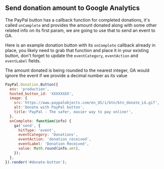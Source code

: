 ## Send donation amount to Google Analytics

The PayPal button has a callback function for completed donations, it's called `onComplete` and provides the amount donated along with some other related info on its first param, we are going to use that to send an event to GA.

Here is an example donation button with its `onComplete` callback already in place, you likely need to grab that function and place it in your existing button, don't forget to update the `eventCategory`, `eventAction` and `eventLabel` fields.

The amount donated is being rounded to the nearest integer, GA would ignore the event if we provide a decimal number as its value


```js
PayPal.Donation.Button({
  env: 'production',
  hosted_button_id: 'XXXXXXXX',
  image: {
    src:'https://www.paypalobjects.com/en_US/i/btn/btn_donate_LG.gif',
    alt:'Donate with PayPal button',
    title:'PayPal - The safer, easier way to pay online!',
  },
  onComplete: function(info) {
    ga('send', {
      hitType: 'event',
      eventCategory: 'Donations',
      eventAction: 'donation_received',
      eventLabel: 'Donation Received',
      value: Math.round(info.amt),
    });
  },
}).render('#donate-button');
```
